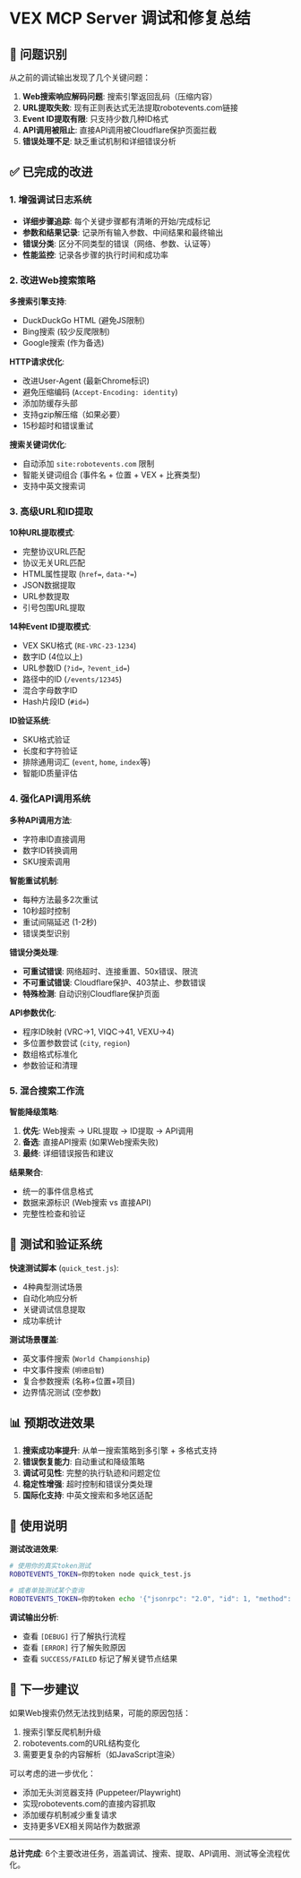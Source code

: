 # VEX MCP Server 调试和修复总结

## 🎯 问题识别

从之前的调试输出发现了几个关键问题：
1. **Web搜索响应解码问题**: 搜索引擎返回乱码（压缩内容）
2. **URL提取失败**: 现有正则表达式无法提取robotevents.com链接
3. **Event ID提取有限**: 只支持少数几种ID格式
4. **API调用被阻止**: 直接API调用被Cloudflare保护页面拦截
5. **错误处理不足**: 缺乏重试机制和详细错误分析

## ✅ 已完成的改进

### 1. 增强调试日志系统
- **详细步骤追踪**: 每个关键步骤都有清晰的开始/完成标记
- **参数和结果记录**: 记录所有输入参数、中间结果和最终输出
- **错误分类**: 区分不同类型的错误（网络、参数、认证等）
- **性能监控**: 记录各步骤的执行时间和成功率

### 2. 改进Web搜索策略
**多搜索引擎支持**:
- DuckDuckGo HTML (避免JS限制)
- Bing搜索 (较少反爬限制)  
- Google搜索 (作为备选)

**HTTP请求优化**:
- 改进User-Agent (最新Chrome标识)
- 避免压缩编码 (`Accept-Encoding: identity`)
- 添加防缓存头部
- 支持gzip解压缩（如果必要）
- 15秒超时和错误重试

**搜索关键词优化**:
- 自动添加 `site:robotevents.com` 限制
- 智能关键词组合 (事件名 + 位置 + VEX + 比赛类型)
- 支持中英文搜索词

### 3. 高级URL和ID提取
**10种URL提取模式**:
- 完整协议URL匹配
- 协议无关URL匹配  
- HTML属性提取 (`href=`, `data-*=`)
- JSON数据提取
- URL参数提取
- 引号包围URL提取

**14种Event ID提取模式**:
- VEX SKU格式 (`RE-VRC-23-1234`)
- 数字ID (4位以上)
- URL参数ID (`?id=`, `?event_id=`)
- 路径中的ID (`/events/12345`)
- 混合字母数字ID
- Hash片段ID (`#id=`)

**ID验证系统**:
- SKU格式验证
- 长度和字符验证
- 排除通用词汇 (`event`, `home`, `index`等)
- 智能ID质量评估

### 4. 强化API调用系统
**多种API调用方法**:
- 字符串ID直接调用
- 数字ID转换调用
- SKU搜索调用

**智能重试机制**:
- 每种方法最多2次重试
- 10秒超时控制
- 重试间隔延迟 (1-2秒)
- 错误类型识别

**错误分类处理**:
- **可重试错误**: 网络超时、连接重置、50x错误、限流
- **不可重试错误**: Cloudflare保护、403禁止、参数错误
- **特殊检测**: 自动识别Cloudflare保护页面

**API参数优化**:
- 程序ID映射 (VRC→1, VIQC→41, VEXU→4)
- 多位置参数尝试 (`city`, `region`)
- 数组格式标准化
- 参数验证和清理

### 5. 混合搜索工作流
**智能降级策略**:
1. **优先**: Web搜索 → URL提取 → ID提取 → API调用
2. **备选**: 直接API搜索 (如果Web搜索失败)
3. **最终**: 详细错误报告和建议

**结果聚合**:
- 统一的事件信息格式
- 数据来源标识 (Web搜索 vs 直接API)
- 完整性检查和验证

## 🧪 测试和验证系统

**快速测试脚本** (`quick_test.js`):
- 4种典型测试场景
- 自动化响应分析
- 关键调试信息提取
- 成功率统计

**测试场景覆盖**:
- 英文事件搜索 (`World Championship`)
- 中文事件搜索 (`明德启智`)  
- 复合参数搜索 (名称+位置+项目)
- 边界情况测试 (空参数)

## 📊 预期改进效果

1. **搜索成功率提升**: 从单一搜索策略到多引擎 + 多格式支持
2. **错误恢复能力**: 自动重试和降级策略
3. **调试可见性**: 完整的执行轨迹和问题定位
4. **稳定性增强**: 超时控制和错误分类处理
5. **国际化支持**: 中英文搜索和多地区适配

## 🔧 使用说明

**测试改进效果**:
```bash
# 使用你的真实token测试
ROBOTEVENTS_TOKEN=你的token node quick_test.js

# 或者单独测试某个查询
ROBOTEVENTS_TOKEN=你的token echo '{"jsonrpc": "2.0", "id": 1, "method": "tools/call", "params": {"name": "search-events", "arguments": {"name": "World Championship"}}}' | node build/index.js
```

**调试输出分析**:
- 查看 `[DEBUG]` 行了解执行流程
- 查看 `[ERROR]` 行了解失败原因  
- 查看 `SUCCESS/FAILED` 标记了解关键节点结果

## 🚀 下一步建议

如果Web搜索仍然无法找到结果，可能的原因包括：
1. 搜索引擎反爬机制升级
2. robotevents.com的URL结构变化
3. 需要更复杂的内容解析（如JavaScript渲染）

可以考虑的进一步优化：
- 添加无头浏览器支持 (Puppeteer/Playwright)
- 实现robotevents.com的直接内容抓取
- 添加缓存机制减少重复请求
- 支持更多VEX相关网站作为数据源

---

**总计完成**: 6个主要改进任务，涵盖调试、搜索、提取、API调用、测试等全流程优化。